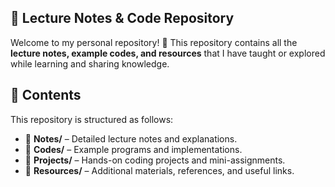 ## 📌 Lecture Notes & Code Repository  

Welcome to my personal repository! 🚀 This repository contains all the **lecture notes, example codes, and resources** that I have taught or explored while learning and sharing knowledge.  

## 📂 Contents  

This repository is structured as follows:  

- 📁 **Notes/** – Detailed lecture notes and explanations.  
- 📁 **Codes/** – Example programs and implementations.  
- 📁 **Projects/** – Hands-on coding projects and mini-assignments.  
- 📁 **Resources/** – Additional materials, references, and useful links.  
